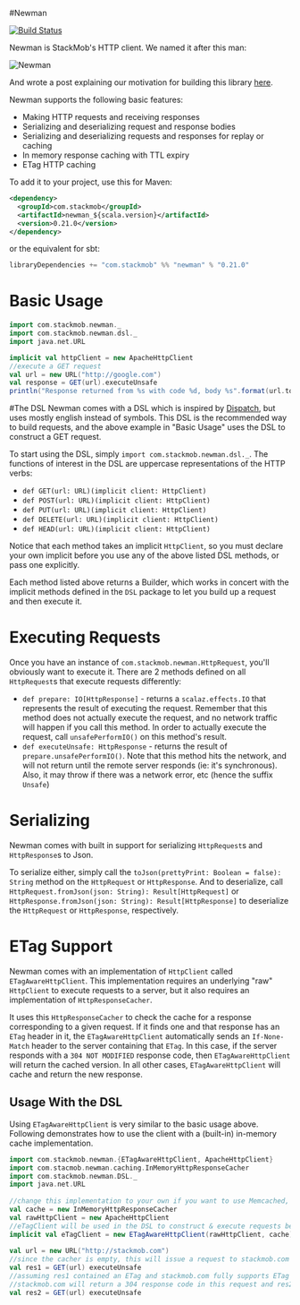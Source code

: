#Newman

[![Build Status](https://travis-ci.org/stackmob/newman.png?branch=master)](https://travis-ci.org/stackmob/newman)

Newman is StackMob's HTTP client. We named it after this man:

![Newman](https://a248.e.akamai.net/camo.github.com/e39710b58661110e1c932cc9c76e0dd4e9abae43/687474703a2f2f756e6465727374616e64686973746f72796e6f772e66696c65732e776f726470726573732e636f6d2f323031322f30352f6e65776d616e2e6a7067)

And wrote a post explaining our motivation for building this library [here](https://blog.stackmob.com/2013/03/newman/).

Newman supports the following basic features:

* Making HTTP requests and receiving responses
* Serializing and deserializing request and response bodies
* Serializing and deserializing requests and responses for replay or caching
* In memory response caching with TTL expiry
* ETag HTTP caching

To add it to your project, use this for Maven:

```xml
<dependency>
  <groupId>com.stackmob</groupId>
  <artifactId>newman_${scala.version}</artifactId>
  <version>0.21.0</version>
</dependency>
```

or the equivalent for sbt:

```scala
libraryDependencies += "com.stackmob" %% "newman" % "0.21.0"
```

# Basic Usage
	
```scala
import com.stackmob.newman._
import com.stackmob.newman.dsl._
import java.net.URL

implicit val httpClient = new ApacheHttpClient
//execute a GET request
val url = new URL("http://google.com")
val response = GET(url).executeUnsafe
println("Response returned from %s with code %d, body %s".format(url.toString,response.code,response.bodyString))
```

#The DSL
Newman comes with a DSL which is inspired by [Dispatch](http://dispatch.databinder.net/Dispatch.html), 
but uses mostly english instead of symbols.
This DSL is the recommended way to build requests, and the above example in "Basic Usage" uses the DSL to 
construct a GET request.

To start using the DSL, simply `import com.stackmob.newman.dsl._`. 
The functions of interest in the DSL are uppercase representations of the HTTP verbs: 

* `def GET(url: URL)(implicit client: HttpClient)`
* `def POST(url: URL)(implicit client: HttpClient)`
* `def PUT(url: URL)(implicit client: HttpClient)`
* `def DELETE(url: URL)(implicit client: HttpClient)`
* `def HEAD(url: URL)(implicit client: HttpClient)`

Notice that each method takes an implicit `HttpClient`, so you must declare your own implicit before 
you use any of the above listed DSL methods, or pass one explicitly.

Each method listed above returns a Builder, which works in concert with the implicit methods defined 
in the `DSL` package to let you build up a request and then execute it.

# Executing Requests
Once you have an instance of `com.stackmob.newman.HttpRequest`, you'll obviously want to execute it. There are 2 methods defined on all `HttpRequest`s that execute requests differently:

* `def prepare: IO[HttpResponse]` - returns a `scalaz.effects.IO` that represents the result of executing the request. Remember that this method does not actually execute the request, and no network traffic will happen if you call this method. In order to actually execute the request, call `unsafePerformIO()` on this method's result.
* `def executeUnsafe: HttpResponse` - returns the result of `prepare.unsafePerformIO()`. Note that this method hits the network, and will not return until the remote server responds (ie: it's synchronous). Also, it may throw if there was a network error, etc (hence the suffix `Unsafe`)

# Serializing
Newman comes with built in support for serializing `HttpRequest`s and `HttpResponse`s to Json.

To serialize either, simply call the `toJson(prettyPrint: Boolean = false): String` method on the `HttpRequest` or `HttpResponse`. And to deserialize, call `HttpRequest.fromJson(json: String): Result[HttpRequest]` or `HttpResponse.fromJson(json: String): Result[HttpResponse]` to deserialize the `HttpRequest` or `HttpResponse`, respectively.

# ETag Support
Newman comes with an implementation of `HttpClient` called `ETagAwareHttpClient`. This implementation requires an underlying "raw" `HttpClient` to execute requests to a server, but it also requires an implementation of `HttpResponseCacher`.

It uses this `HttpResponseCacher` to check the cache for a response corresponding to a given request. If it finds one and that response has an `ETag` header in it, the `ETagAwareHttpClient` automatically sends an `If-None-Match` header to the server containing that `ETag`. In this case, if the server responds with a `304 NOT MODIFIED` response code, then `ETagAwareHttpClient` will return the cached version. In all other cases, `ETagAwareHttpClient` will cache and return the new response.

## Usage With the DSL
Using `ETagAwareHttpClient` is very similar to the basic usage above. Following demonstrates how to use the client with a (built-in) in-memory cache implementation.

```scala
import com.stackmob.newman.{ETagAwareHttpClient, ApacheHttpClient}
import com.stacmob.newman.caching.InMemoryHttpResponseCacher
import com.stackmob.newman.DSL._
import java.net.URL
	
//change this implementation to your own if you want to use Memcached, Redis, etc
val cache = new InMemoryHttpResponseCacher
val rawHttpClient = new ApacheHttpClient
//eTagClient will be used in the DSL to construct & execute requests below
implicit val eTagClient = new ETagAwareHttpClient(rawHttpClient, cache)
	
val url = new URL("http://stackmob.com")
//since the cacher is empty, this will issue a request to stackmob.com without an If-None-Match header
val res1 = GET(url) executeUnsafe
//assuming res1 contained an ETag and stackmob.com fully supports ETag headers,
//stackmob.com will return a 304 response code in this request and res2 will come from the cache
val res2 = GET(url) executeUnsafe
```
